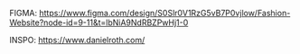 FIGMA: https://www.figma.com/design/S0Slr0V1RzG5vB7P0vjlow/Fashion-Website?node-id=9-11&t=lbNiA9NdRBZPwHj1-0

INSPO: https://www.danielroth.com/

